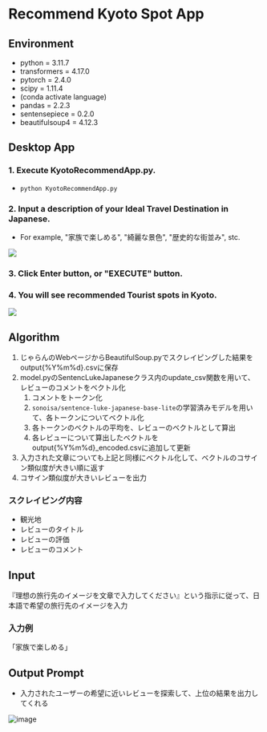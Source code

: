 # Recommend Kyoto Spot App
## Environment
- python = 3.11.7
- transformers = 4.17.0
- pytorch = 2.4.0
- scipy = 1.11.4
- (conda activate language)
- pandas = 2.2.3
- sentensepiece = 0.2.0
- beautifulsoup4 = 4.12.3

## Desktop App
### 1. Execute KyotoRecommendApp.py.
- `python KyotoRecommendApp.py`
### 2. Input a description of your Ideal Travel Destination in Japanese.
- For example, "家族で楽しめる", "綺麗な景色", "歴史的な街並み", stc.

<img src="images/input_image.png">

### 3. Click Enter button, or "EXECUTE" button.
### 4. You will see recommended Tourist spots in Kyoto.

<img src="images/output_image.png">

## Algorithm
1. じゃらんのWebページからBeautifulSoup.pyでスクレイピングした結果をoutput{%Y%m%d}.csvに保存
2. model.pyのSentencLukeJapaneseクラス内のupdate_csv関数を用いて、レビューのコメントをベクトル化
    1. コメントをトークン化
    2. `sonoisa/sentence-luke-japanese-base-lite`の学習済みモデルを用いて、各トークンについてベクトル化
    3. 各トークンのベクトルの平均を、レビューのベクトルとして算出
    4. 各レビューについて算出したベクトルをoutput{%Y%m%d}_encoded.csvに追加して更新
3. 入力された文章についても上記と同様にベクトル化して、ベクトルのコサイン類似度が大きい順に返す
4. コサイン類似度が大きいレビューを出力
### スクレイピング内容
- 観光地
- レビューのタイトル
- レビューの評価
- レビューのコメント

## Input
『理想の旅行先のイメージを文章で入力してください』という指示に従って、日本語で希望の旅行先のイメージを入力
### 入力例
「家族で楽しめる」

## Output Prompt
- 入力されたユーザーの希望に近いレビューを探索して、上位の結果を出力してくれる

![image](images/prompt.png)
